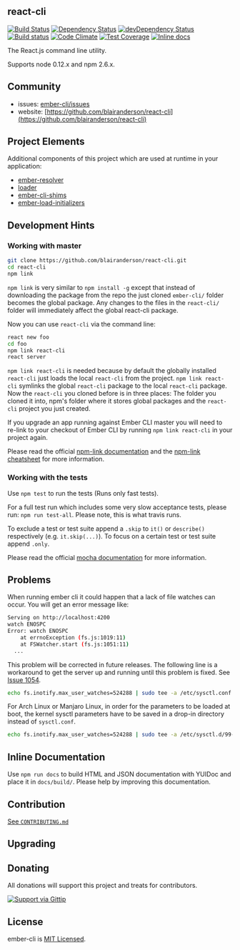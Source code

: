 
## react-cli
[![Build Status][travis-badge]][travis-badge-url]
[![Dependency Status][david-badge]][david-badge-url]
[![devDependency Status](https://david-dm.org/blairanderson/react-cli/dev-status.svg)](https://david-dm.org/blairanderson/react-cli#info=devDependencies)
[![Build status][appveyor-badge]][appveyor-badge-url]
[![Code Climate](https://codeclimate.com/github/blairanderson/react-cli/badges/gpa.svg)](https://codeclimate.com/github/blairanderson/react-cli)
[![Test Coverage](https://codeclimate.com/github/blairanderson/react-cli/badges/coverage.svg)](https://codeclimate.com/github/blairanderson/react-cli)
[![Inline docs](http://inch-ci.org/github/blairanderson/react-cli.svg?branch=master)](http://inch-ci.org/github/blairanderson/react-cli)

The React.js command line utility.

Supports node 0.12.x and npm 2.6.x.

## Community
* issues: [ember-cli/issues](https://github.com/blairanderson/react-cli/issues)
* website: [https://github.com/blairanderson/react-cli](https://github.com/blairanderson/react-cli)

## Project Elements
Additional components of this project which are used at runtime in your application:
* [ember-resolver](https://github.com/ember-cli/ember-resolver)
* [loader](https://github.com/ember-cli/loader.js)
* [ember-cli-shims](https://github.com/ember-cli/ember-cli-shims)
* [ember-load-initializers](https://github.com/ember-cli/ember-load-initializers)

## Development Hints
### Working with master

``` sh
git clone https://github.com/blairanderson/react-cli.git
cd react-cli
npm link
```

`npm link` is very similar to `npm install -g` except that instead of downloading the package from the repo the just cloned `ember-cli/` folder becomes the global package. Any changes to the files in the `react-cli/` folder will immediately affect the global react-cli package.

Now you can use `react-cli` via the command line:

``` sh
react new foo
cd foo
npm link react-cli
react server
```

`npm link react-cli` is needed because by default the globally installed `react-cli` just loads the local `react-cli` from the project. `npm link react-cli` symlinks the global `react-cli` package to the local `react-cli` package. Now the `react-cli` you cloned before is in three places: The folder you cloned it into, npm's folder where it stores global packages and the `react-cli` project you just created.

If you upgrade an app running against Ember CLI master you will need to re-link to your checkout of Ember CLI by running `npm link react-cli` in your project again.

Please read the official [npm-link documentation](https://www.npmjs.org/doc/cli/npm-link.html) and the [npm-link cheatsheet](http://browsenpm.org/help#linkinganynpmpackagelocally) for more information.

### Working with the tests

Use `npm test` to run the tests (Runs only fast tests).

For a full test run which includes some very slow acceptance tests,
please run: `npm run test-all`. Please note, this is what travis
runs.

To exclude a test or test suite append a `.skip` to `it()` or `describe()` respectively (e.g. `it.skip(...)`). To focus on a certain test or test suite append `.only`.

Please read the official [mocha documentation](http://mochajs.org/) for more information.

## Problems

When running ember cli it could happen that a lack of file watches can occur. You will get an error message like:

```sh
Serving on http://localhost:4200
watch ENOSPC
Error: watch ENOSPC
    at errnoException (fs.js:1019:11)
    at FSWatcher.start (fs.js:1051:11)
  ...
```

This problem will be corrected in future releases. The following line is a workaround to get the server up and running until this problem is fixed. See [Issue 1054](https://github.com/blairanderson/react-cli/issues/1054).

```sh
echo fs.inotify.max_user_watches=524288 | sudo tee -a /etc/sysctl.conf && sudo sysctl -p
```

For Arch Linux or Manjaro Linux, in order for the parameters to be loaded at boot, the kernel sysctl parameters have to be saved in a drop-in directory instead of `sysctl.conf`.

```sh
echo fs.inotify.max_user_watches=524288 | sudo tee -a /etc/sysctl.d/99-sysctl.conf && sudo sysctl --system
```

## Inline Documentation

Use `npm run docs` to build HTML and JSON documentation with YUIDoc and place it in `docs/build/`. Please help by improving this documentation.

## Contribution

[See `CONTRIBUTING.md`](https://github.com/blairanderson/react-cli/blob/master/CONTRIBUTING.md)

## Upgrading

## Donating

All donations will support this project and treats for contributors.

[![Support via Gittip](https://rawgithub.com/twolfson/gittip-badge/0.2.0/dist/gittip.png)](https://www.gittip.com/stefanpenner/)

## License

ember-cli is [MIT Licensed](https://github.com/blairanderson/react-cli/blob/master/LICENSE.md).


[travis-badge]: https://travis-ci.org/blairanderson/react-cli.svg?branch=master
[travis-badge-url]: https://travis-ci.org/blairanderson/react-cli
[david-badge]: https://david-dm.org/blairanderson/react-cli.svg
[david-badge-url]: https://david-dm.org/blairanderson/react-cli
[appveyor-badge]: https://ci.appveyor.com/api/projects/status/7owf61lo8uujbjok/branch/master?svg=true
[appveyor-badge-url]: https://ci.appveyor.com/project/embercli/ember-cli/branch/master
